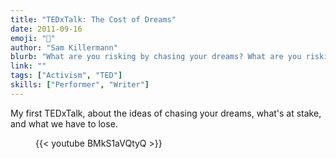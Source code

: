 ```yaml
---
title: "TEDxTalk: The Cost of Dreams"
date: 2011-09-16
emoji: "🛌"
author: "Sam Killermann"
blurb: "What are you risking by chasing your dreams? What are you risking by not?"
link: ""
tags: ["Activism", "TED"]
skills: ["Performer", "Writer"]
---
```

My first TEDxTalk, about the ideas of chasing your dreams, what's at stake, and what we have to lose.

<figure class="work--sample video ultra-wide">{{< youtube BMkS1aVQtyQ >}}</figure>

